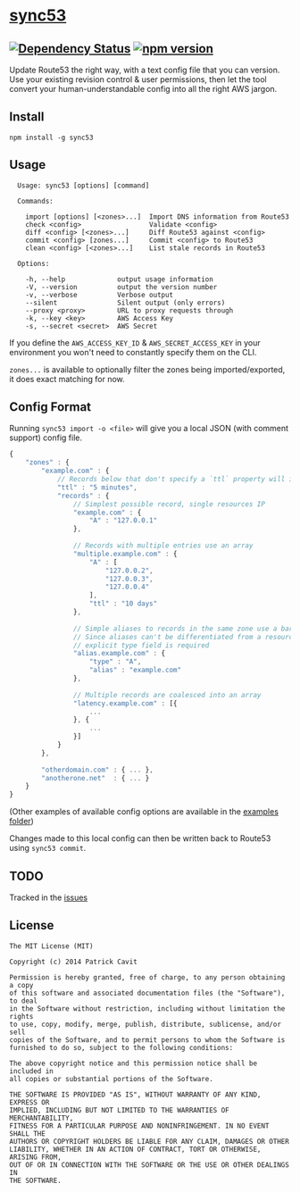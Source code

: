 [sync53](http://sync53.com/)
======
[![Dependency Status](https://david-dm.org/tivac/sync53.svg)](https://david-dm.org/tivac/sync53) [![npm version](https://badge.fury.io/js/sync53.svg)](http://badge.fury.io/js/sync53)
---
Update Route53 the right way, with a text config file that you can version. Use your existing revision control & user permissions, then let the tool convert your human-understandable config into all the right AWS jargon.

## Install

```
npm install -g sync53
```

## Usage

```
  Usage: sync53 [options] [command]

  Commands:

    import [options] [<zones>...]  Import DNS information from Route53
    check <config>                 Validate <config>
    diff <config> [<zones>...]     Diff Route53 against <config>
    commit <config> [zones...]     Commit <config> to Route53
    clean <config> [<zones>...]    List stale records in Route53

  Options:

    -h, --help             output usage information
    -V, --version          output the version number
    -v, --verbose          Verbose output
    --silent               Silent output (only errors)
    --proxy <proxy>        URL to proxy requests through
    -k, --key <key>        AWS Access Key
    -s, --secret <secret>  AWS Secret

```

If you define the `AWS_ACCESS_KEY_ID` &
`AWS_SECRET_ACCESS_KEY` in your environment you won't need to constantly specify them on the CLI.

`zones...` is available to optionally filter the zones being imported/exported, it does exact matching for now.

## Config Format

Running `sync53 import -o <file>` will give you a local JSON (with comment support) config file.

```js
{
    "zones" : {
        "example.com" : {
            // Records below that don't specify a `ttl` property will inherit this one
            "ttl" : "5 minutes",
            "records" : {
                // Simplest possible record, single resources IP
                "example.com" : {
                    "A" : "127.0.0.1"
                },
                
                // Records with multiple entries use an array
                "multiple.example.com" : {
                    "A" : [
                        "127.0.0.2",
                        "127.0.0.3",
                        "127.0.0.4"
                    ],
                    "ttl" : "10 days"
                },
                
                // Simple aliases to records in the same zone use a bare `alias` property
                // Since aliases can't be differentiated from a resource an
                // explicit type field is required
                "alias.example.com" : {
                    "type" : "A",
                    "alias" : "example.com"
                },
                
                // Multiple records are coalesced into an array
                "latency.example.com" : [{
                    ...
                }, {
                    ...
                }]
            }
        },
        
        "otherdomain.com" : { ... },
        "anotherone.net"  : { ... }
    }
}
```

(Other examples of available config options are available in the [examples folder](https://github.com/tivac/sync53/blob/master/examples/))

Changes made to this local config can then be written back to Route53 using `sync53 commit`.

## TODO

Tracked in the [issues](https://github.com/tivac/sync53/labels/TODO)

## License
```
The MIT License (MIT)

Copyright (c) 2014 Patrick Cavit

Permission is hereby granted, free of charge, to any person obtaining a copy
of this software and associated documentation files (the "Software"), to deal
in the Software without restriction, including without limitation the rights
to use, copy, modify, merge, publish, distribute, sublicense, and/or sell
copies of the Software, and to permit persons to whom the Software is
furnished to do so, subject to the following conditions:

The above copyright notice and this permission notice shall be included in
all copies or substantial portions of the Software.

THE SOFTWARE IS PROVIDED "AS IS", WITHOUT WARRANTY OF ANY KIND, EXPRESS OR
IMPLIED, INCLUDING BUT NOT LIMITED TO THE WARRANTIES OF MERCHANTABILITY,
FITNESS FOR A PARTICULAR PURPOSE AND NONINFRINGEMENT. IN NO EVENT SHALL THE
AUTHORS OR COPYRIGHT HOLDERS BE LIABLE FOR ANY CLAIM, DAMAGES OR OTHER
LIABILITY, WHETHER IN AN ACTION OF CONTRACT, TORT OR OTHERWISE, ARISING FROM,
OUT OF OR IN CONNECTION WITH THE SOFTWARE OR THE USE OR OTHER DEALINGS IN
THE SOFTWARE.
```
